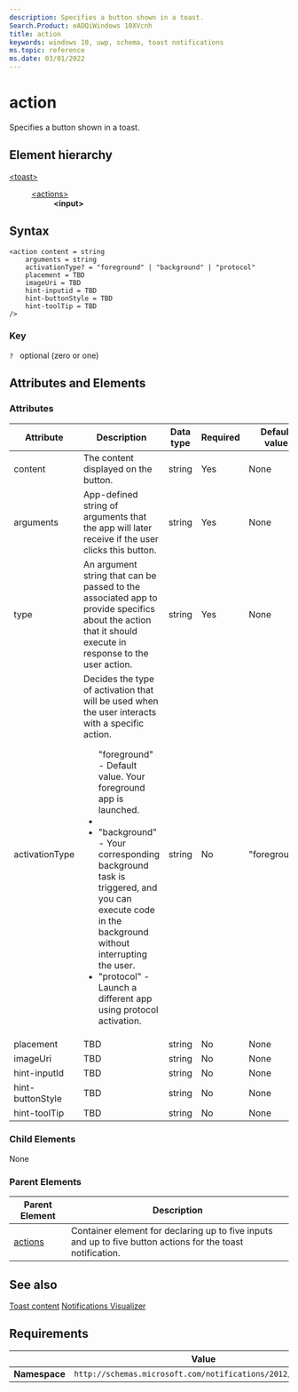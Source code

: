 ```yaml
---
description: Specifies a button shown in a toast.
Search.Product: eADQiWindows 10XVcnh
title: action
keywords: windows 10, uwp, schema, toast notifications
ms.topic: reference
ms.date: 03/01/2022
---
```


# action

Specifies a button shown in a toast.

## Element hierarchy

<dl>
<dt><a href="element-toast.md">&lt;toast&gt;</a></dt>
<dd>
<dl>
<dt><a href="element-actions.md">&lt;actions&gt;</a></dt>
<dd><b>&lt;input&gt;</b></dd>
</dl>
</dd>
</dl>

## Syntax

``` syntax
<action content = string
    arguments = string
    activationType? = "foreground" | "background" | "protocol"
    placement = TBD
    imageUri = TBD
    hint-inputid = TBD
    hint-buttonStyle = TBD
    hint-toolTip = TBD
/>
```

### Key

`?`   optional (zero or one)

## Attributes and Elements


### Attributes

| Attribute | Description | Data type | Required | Default value |
|-----------|-------------|-----------|----------|---------------|
| content   | The content displayed on the button. | string    | Yes      | None          |
| arguments   | App-defined string of arguments that the app will later receive if the user clicks this button. | string    | Yes      | None          |
| type      | An argument string that can be passed to the associated app to provide specifics about the action that it should execute in response to the user action.  | string   | Yes      | None          |
| activationType | Decides the type of activation that will be used when the user interacts with a specific action. <ul>"foreground" - Default value. Your foreground app is launched.<li></li><li>"background" - Your corresponding background task is triggered, and you can execute code in the background without interrupting the user.</li><li>"protocol" - Launch a different app using protocol activation.</li></ul> | string | No | "foreground" |
| placement | TBD | string | No | None |
| imageUri | TBD | string | No | None |
| hint-inputId | TBD | string | No | None |
| hint-buttonStyle | TBD | string | No | None |
| hint-toolTip | TBD | string | No | None |

### Child Elements

None

### Parent Elements

| Parent Element | Description |
|----------------|-------------|
| [actions](element-actions.md) | Container element for declaring up to five inputs and up to five button actions for the toast notification. |

## See also

[Toast content](/windows/apps/design/shell/tiles-and-notifications/adaptive-interactive-toasts)
[Notifications Visualizer](windows/apps/design/shell/tiles-and-notifications/notifications-visualizer)


## Requirements

|          | Value |
|----------|--------------|
| **Namespace** | `http://schemas.microsoft.com/notifications/2012/toast.xsd` |

 

 
